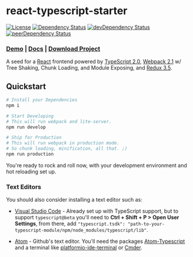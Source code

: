 # react-typescript-starter
[![License][mit-img]][mit-url] [![Dependency Status][david-img]][david-url] [![devDependency Status][david-dev-img]][david-dev-url] [![peerDependency Status][david-peer-img]][david-peer-url]

### [Demo](https://codepen.io/alaingalvan/) | [Docs](/docs.md) | [ Download Project](https://github.com/alaingalvan/react-typescript-starter/releases/)

A seed for a [React](https://facebook.github.io/react/) frontend powered by [TypeScript 2.0](http://typescriptlang.org/), [Webpack 2.1](http://webpack.github.io/) w/ Tree Shaking, Chunk Loading, and Module Exposing, and [Redux 3.5](http://reduxjs.org).

## Quickstart

```bash
# Install your Dependencies
npm i

# Start Developing
# This will run webpack and lite-server.
npm run develop

# Ship for Production
# This will run webpack in production mode.
# So chunk loading, minification, all that. ;)
npm run production

```

You're ready to rock and roll now, with your development environment and hot reloading set up. 

### Text Editors

You should also consider installing a text editor such as:

- [Visual Studio Code](https://code.visualstudio.com/) - Already set up with TypeScript support, but to support `typescript@beta` you'll need to **Ctrl + Shift + P > Open User Settings**, from there, add `"typescript.tsdk": "path-to-your-typescript-module/npm/node_modules/typescript/lib"`.

- [Atom](https://atom.io/) - Github's text editor. You'll need the packages [Atom-Typescript](https://atom.io/packages/atom-typescript) and a terminal like [platformio-ide-terminal](https://atom.io/packages/platformio-ide-terminal) or [Cmder](http://cmder.net/).

[mit-img]: http://img.shields.io/:license-mit-blue.svg?style=flat-square
[mit-url]: https://opensource.org/licenses/MIT
[david-url]: https://david-dm.org/alaingalvan/react-typescript-starter
[david-img]: https://img.shields.io/david/alaingalvan/react-typescript-starter.svg?style=flat-square
[david-dev-url]: https://david-dm.org/alaingalvan/react-typescript-starter#info=devDependencies
[david-dev-img]: https://david-dm.org/alaingalvan/react-typescript-starter/dev-status.svg?style=flat-square
[david-peer-url]: https://david-dm.org/alaingalvan/react-typescript-starter#info=peerDependencies
[david-peer-img]: https://david-dm.org/alaingalvan/react-typescript-starter/peer-status.svg?style=flat-square
